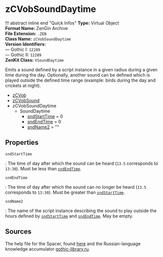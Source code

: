 # zCVobSoundDaytime

!!! abstract inline end "Quick Infos"
    **Type:** Virtual Object<br/>
    **Format Name:** ZenGin Archive<br/>
    **File Extension:** `.ZEN`<br/>
    **Class Name:** `zCVobSoundDaytime`<br/>
    **Version Identifiers:**<br />
    — Gothic I: `12289`<br/>
    — Gothic II: `12289`<br/>
    **ZenKit Class:** `VSoundDaytime`

Emits a sound defined by a script instance in a given radius during a given time during the day. Optionally, another
sound can be defined which is played outside the defined time range (example: birds during the day and crickets at night). 

<ul class="sp-list">
    <li class="sp-type"><a href="../zCVob/">zCVob</a></li>
    <li class="sp-type"><a href="../zCVobSound/">zCVobSound</a></li>
    <li class="sp-type">
        <span>zCVobSoundDaytime</span>
        <ul class="sp-list">
            <li class="sp-folder">
                <span>SoundDaytime</span>
                <ul class="sp-list">
                    <li class="sp-float"><a href="#sndStartTime">sndStartTime</a> = 0</li>
                    <li class="sp-float"><a href="#sndEndTime">sndEndTime</a> = 0</li>
                    <li class="sp-string"><a href="#sndName2">sndName2</a> = ""</li>
                </ul>
            </li>
        </ul>
    </li>
</ul>

## Properties

<a name="sndStartTime" class="t-float"></a> `sndStartTime`

:   The time of day after which the sound can be heard (`13.5` corresponds to `13:30`). Must be less
    than [`sndEndTime`](#sndEndTime).

<a name="sndEndTime" class="t-float"></a> `sndEndTime`

:   The time of day after which the sound can no longer be heard (`13.5` corresponds to `13:30`). Must be greater than
    [`sndStartTime`](#sndStartTime).

<a name="sndName2" class="t-str"></a> `sndName2`

:   The name of the script instance describing the sound to play outside the hours defined by
    [`sndStartTime`](#sndStartTime) and [`sndEndTime`](#sndEndTime). May be empty.

## Sources

The help file for the Spacer, found [here](https://wiki.worldofgothic.de/doku.php?id=spacer:hilfedatei) and the
Russian-language knowledge accumulator [gothic-library.ru](http://www.gothic-library.ru/publ/class_zcvobsounddaytime/1-1-0-702).
